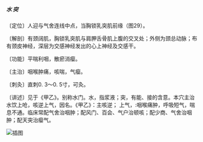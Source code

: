 ##### 水 突

〔定位〕人迎与气舍连线中点，当胸锁乳突肌前缘（图29）。

〔解剖〕有颈阔肌，胸锁乳突肌与肩胛舌骨肌上腹的交叉处；外侧为颈总动脉；布有颈皮神经，深层为交感神经发出的心上神经及交感干。

〔功能〕平喘利咽，散瘀消瘿。

〔主治〕咽喉肿痛，咳喘，气瘿。

〔刺灸〕直刺0. 3〜0. 5寸，可灸。

〔讲述〕见于《甲乙》。别称水门。水，指浆液；突，有能、接的含意。本穴主治水饮上呛，咳逆上气，因名。《甲乙》：主咳逆； 上气，:咽喉痛肿，呼吸短气，喘息不通。临床常配气舍治咽肿；配风门、百会、气户治顿咳；配少商、气舍治咽肿；配天突治瘿气。

![插图](./img/图29.jpg)
